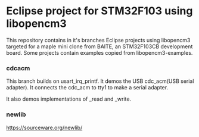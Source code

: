 # Eclipse project for STM32F103 using libopencm3
This repository contains in it's branches Eclipse projects using libopencm3
targeted for a maple mini clone from BAITE, an STM32F103CB development board.
Some projects contain examples copied from libopencm3-examples.

### cdcacm
This branch builds on usart_irq_printf. It demos the USB cdc_acm(USB serial
adapter). It connects the cdc_acm to tty1 to make a serial adapter.

It also demos implementations of \_read and \_write.

### newlib
https://sourceware.org/newlib/